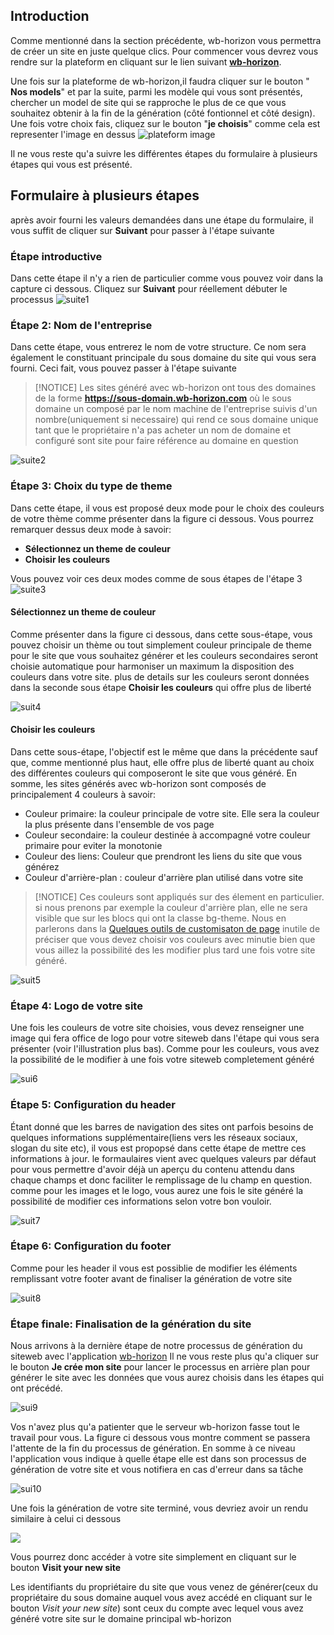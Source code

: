 ## Introduction

Comme mentionné dans la section précédente, wb-horizon vous permettra de créer un site en juste quelque clics. Pour commencer vous devrez vous rendre sur la plateform en cliquant sur le lien suivant [**wb-horizon**](http://wb-horizon.com).

Une fois sur la plateforme de wb-horizon,il faudra cliquer sur le bouton " **Nos models**" et par la suite, parmi les modèle qui vous sont présentés, chercher un model de site qui se rapproche le plus de ce que vous souhaitez obtenir à la fin de la génération (côté fontionnel et côté design). Une fois votre choix fais, cliquez sur le bouton "**je choisis**" comme cela est representer l'image en dessus
![plateform image](../../assets/images/plateformeImage.png)

Il ne vous reste qu'a suivre les différentes étapes du formulaire à plusieurs étapes qui vous est présenté.

## Formulaire à plusieurs étapes

après avoir fourni les valeurs demandées dans une étape du formulaire, il vous suffit de cliquer sur **Suivant** pour passer à l'étape suivante

### Étape introductive

Dans cette étape il n'y a rien de particulier comme vous pouvez voir dans la capture ci dessous.
Cliquez sur **Suivant** pour réellement débuter le processus
![suite1](../../assets/images/sui1.png)

### Étape 2: Nom de l'entreprise

Dans cette étape, vous entrerez le nom de votre structure. Ce nom sera également le constituant principale du sous domaine du site qui vous sera fourni. Ceci fait, vous pouvez passer à l'étape suivante

> [!NOTICE]
> Les sites généré avec wb-horizon ont tous des domaines de la forme **https://sous-domain.wb-horizon.com** où le sous domaine un composé par le nom machine de l'entreprise suivis d'un nombre(uniquement si necessaire) qui rend ce sous domaine unique tant que le propriétaire n'a pas acheter un nom de domaine et configuré sont site pour faire référence au domaine en question

![suite2](../../assets/images/sui2.png)

### Étape 3: Choix du type de theme

Dans cette étape, il vous est proposé deux mode pour le choix des couleurs de votre thème comme présenter dans la figure ci dessous.
Vous pourrez remarquer dessus deux mode à savoir:

- **Sélectionnez un theme de couleur**
- **Choisir les couleurs**

Vous pouvez voir ces deux modes comme de sous étapes de l'étape 3
![suite3](../../assets/images/sui3.png)

#### Sélectionnez un theme de couleur

Comme présenter dans la figure ci dessous, dans cette sous-étape, vous pouvez choisir un thème ou tout simplement couleur principale de theme pour le site que vous souhaitez générer et les couleurs secondaires seront choisie automatique pour harmoniser un maximum la disposition des couleurs dans votre site. plus de details sur les couleurs seront données dans la seconde sous étape **Choisir les couleurs** qui offre plus de liberté

![suit4](../../assets/images/sui4.png)

#### Choisir les couleurs

Dans cette sous-étape, l'objectif est le même que dans la précédente sauf que, comme mentionné plus haut, elle offre plus de liberté quant au choix des différentes couleurs qui composeront le site que vous généré.
En somme, les sites générés avec wb-horizon sont composés de principalement 4 couleurs à savoir:

- Couleur primaire: la couleur principale de votre site. Elle sera la couleur la plus présente dans l'ensemble de vos page
- Couleur secondaire: la couleur destinée à accompagné votre couleur primaire pour eviter la monotonie
- Couleur des liens: Couleur que prendront les liens du site que vous générez
- Couleur d'arrière-plan : couleur d'arrière plan utilisé dans votre site

> [!NOTICE]
> Ces couleurs sont appliqués sur des élement en particulier. si nous prenons par exemple la couleur d'arrière plan, elle ne sera visible que sur les blocs qui ont la classe bg-theme. Nous en parlerons dans la [Quelques outils de customisaton de page](/wb-horizon/custom-a-page)
> inutile de préciser que vous devez choisir vos couleurs avec minutie bien que vous aillez la possibilité des les modifier plus tard une fois votre site généré.

![suit5](../../assets/images/sui5.png)

### Étape 4: Logo de votre site

Une fois les couleurs de votre site choisies, vous devez renseigner une image qui fera office de logo pour votre siteweb dans l'étape qui vous sera présenter (voir l'illustration plus bas). Comme pour les couleurs, vous avez la possibilité de le modifier à une fois votre siteweb completement généré

![sui6](../../assets/images/sui6.png)

### Étape 5: Configuration du header

Étant donné que les barres de navigation des sites ont parfois besoins de quelques informations supplémentaire(liens vers les réseaux sociaux, slogan du site etc), il vous est propopsé dans cette étape de mettre ces informations à jour. le formaulaires vient avec quelques valeurs par défaut pour vous permettre d'avoir déjà un aperçu du contenu attendu dans chaque champs et donc faciliter le remplissage de lu champ en question. comme pour les images et le logo, vous aurez une fois le site généré la possibilité de modifier ces informations selon votre bon vouloir.

![suit7](../../assets/images/sui7.png)

### Étape 6: Configuration du footer

Comme pour les header il vous est possiblie de modifier les éléments remplissant votre footer avant de finaliser la génération de votre site

![suit8](../../assets/images/sui8.png)

### Étape finale: Finalisation de la génération du site

Nous arrivons à la dernière étape de notre processus de génération du siteweb avec l'application [wb-horizon](https://wb-horizon.com)
Il ne vous reste plus qu'a cliquer sur le bouton **Je crée mon site** pour lancer le processus en arrière plan pour générer le site avec les données que vous aurez choisis dans les étapes qui ont précédé.

![sui9](../../assets/images/sui9.png)

Vos n'avez plus qu'a patienter que le serveur wb-horizon fasse tout le travail pour vous. La figure ci dessous vous montre comment se passera l'attente de la fin du processus de génération.
En somme à ce niveau l'application vous indique à quelle étape elle est dans son processus de génération de votre site et vous notifiera en cas d'erreur dans sa tâche

![sui10](../../assets/images/sui10.png)

Une fois la génération de votre site terminé, vous devriez avoir un rendu similaire à celui ci dessous

<img src="../../assets/images/sui11.png">

Vous pourrez donc accéder à votre site simplement en cliquant sur le bouton **Visit your new site**
<br/>

<div class="pl-5 pr-2 border-info text-black-50 border-left">
Les identifiants du propriétaire du site que vous venez de générer(ceux du propriétaire du sous domaine auquel vous avez accédé en cliquant sur le bouton <em>Visit your new site</em>) sont ceux du compte avec lequel vous avez généré votre site sur le domaine principal wb-horizon
</div>
